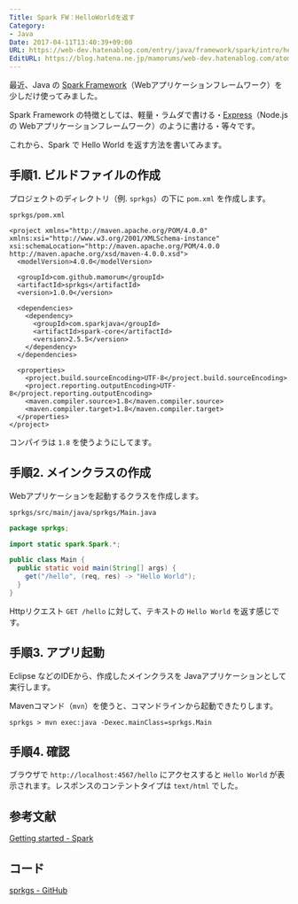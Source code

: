 ```yaml
---
Title: Spark FW：HelloWorldを返す
Category:
- Java
Date: 2017-04-11T13:40:39+09:00
URL: https://web-dev.hatenablog.com/entry/java/framework/spark/intro/hello-world
EditURL: https://blog.hatena.ne.jp/mamorums/web-dev.hatenablog.com/atom/entry/10328749687236217788
---
```


最近、Java の [Spark Framework](http://sparkjava.com/)（Webアプリケーションフレームワーク）を少しだけ使ってみました。

Spark Framework の特徴としては、軽量・ラムダで書ける・[Express](http://expressjs.com/)（Node.js の Webアプリケーションフレームワーク）のように書ける・等々です。

これから、Spark で Hello World を返す方法を書いてみます。

## 手順1. ビルドファイルの作成
プロジェクトのディレクトリ（例. `sprkgs`）の下に `pom.xml` を作成します。

`sprkgs/pom.xml`

```
<project xmlns="http://maven.apache.org/POM/4.0.0" xmlns:xsi="http://www.w3.org/2001/XMLSchema-instance" xsi:schemaLocation="http://maven.apache.org/POM/4.0.0 http://maven.apache.org/xsd/maven-4.0.0.xsd">
  <modelVersion>4.0.0</modelVersion>

  <groupId>com.github.mamorum</groupId>
  <artifactId>sprkgs</artifactId>
  <version>1.0.0</version>

  <dependencies>
    <dependency>
      <groupId>com.sparkjava</groupId>
      <artifactId>spark-core</artifactId>
      <version>2.5.5</version>
    </dependency>
  </dependencies>

  <properties>
    <project.build.sourceEncoding>UTF-8</project.build.sourceEncoding>
    <project.reporting.outputEncoding>UTF-8</project.reporting.outputEncoding>
    <maven.compiler.source>1.8</maven.compiler.source>
    <maven.compiler.target>1.8</maven.compiler.target>
  </properties>
</project>
```

コンパイラは `1.8` を使うようにしてます。


## 手順2. メインクラスの作成
Webアプリケーションを起動するクラスを作成します。

`sprkgs/src/main/java/sprkgs/Main.java`

```java
package sprkgs;

import static spark.Spark.*;

public class Main {
  public static void main(String[] args) {
    get("/hello", (req, res) -> "Hello World");
  }
}
```

Httpリクエスト `GET /hello` に対して、テキストの `Hello World` を返す感じです。


## 手順3. アプリ起動
Eclipse などのIDEから、作成したメインクラスを Javaアプリケーションとして実行します。

Mavenコマンド（`mvn`）を使うと、コマンドラインから起動できたりします。

```
sprkgs > mvn exec:java -Dexec.mainClass=sprkgs.Main
```

## 手順4. 確認
ブラウザで `http://localhost:4567/hello` にアクセスすると `Hello World` が表示されます。レスポンスのコンテントタイプは `text/html` でした。


## 参考文献
[Getting started - Spark](http://sparkjava.com/documentation.html)


## コード
[sprkgs - GitHub](https://github.com/mamorum/blog-code/tree/master/sprkgs)
